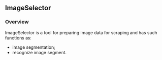 ## ImageSelector

### Overview
ImageSelector is a tool for preparing image data for scraping and has such functions as:
* image segmentation;
* recognize image segment.
